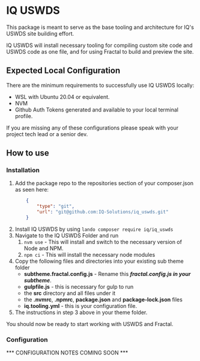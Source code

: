 # IQ USWDS
This package is meant to serve as the base tooling and architecture for IQ's USWDS
site building effort.

IQ USWDS will install necessary tooling for compiling custom site code and USWDS code as one file, and for using Fractal to build and preview the site.

## Expected Local Configuration
There are the minimum requirements to successfully use IQ USWDS locally:
* WSL with Ubuntu 20.04 or equivalent.
* NVM
* Github Auth Tokens generated and available to your local terminal profile.

If you are missing any of these configurations please speak with your project tech lead or a senior dev.

## How to use
### Installation
1. Add the package repo to the repositories section of your composer.json as seen here:
    ```json
        {
            "type": "git",
            "url": "git@github.com:IQ-Solutions/iq_uswds.git"
        }
    ```
2. Install IQ USWDS by using `lando composer require iq/iq_uswds`
3. Navigate to the IQ USWDS Folder and run
   1. `nvm use` - This will install and switch to the necessary version of Node and NPM.
   2. `npm ci` - This will install the necessary node modules
4. Copy the following files and directories into your existing sub theme folder
    *  __subtheme.fractal.config.js__ - Rename this __*fractal.config.js in your subtheme*__.
    *  __gulpfile.js__ - this is necessary for gulp to run
    * the __src__ directory and all files under it
    * the __.nvmrc__, __.npmrc__, __package.json__ and __package-lock.json__ files
    * __iq.tooling.yml__ - this is your configuration file.
5. The instructions in step 3 above in your theme folder.

You should now be ready to start working with USWDS and Fractal.

### Configuration
*** CONFIGURATION NOTES COMING SOON ***